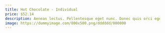 ```yaml
---
title: Hot Chocolate - Individual
price: $52.14
description: Aenean lectus. Pellentesque eget nunc. Donec quis orci eget orci vehicula condimentum.
image: https://dummyimage.com/800x500.png/dddddd/000000
---
```

